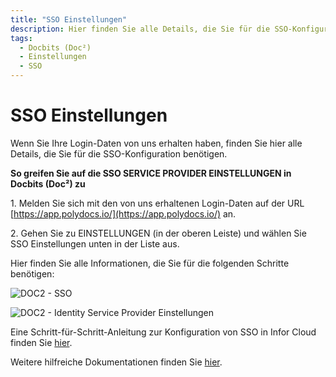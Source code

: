 ```yaml
---
title: "SSO Einstellungen"
description: Hier finden Sie alle Details, die Sie für die SSO-Konfiguration benötigen. Von der benötigten Entity ID, SSO-URL bis zum Zertifikat.
tags:
  - Docbits (Doc²)
  - Einstellungen
  - SSO
---
```

# SSO Einstellungen

Wenn Sie Ihre Login-Daten von uns erhalten haben, finden Sie hier alle Details, die Sie für die SSO-Konfiguration benötigen.

**So greifen Sie auf die SSO SERVICE PROVIDER EINSTELLUNGEN in Docbits (Doc²) zu**

1\. Melden Sie sich mit den von uns erhaltenen Login-Daten auf der URL [https://app.polydocs.io/](https://app.polydocs.io/) an.

2\. Gehen Sie zu EINSTELLUNGEN (in der oberen Leiste) und wählen Sie SSO Einstellungen unten in der Liste aus.

Hier finden Sie alle Informationen, die Sie für die folgenden Schritte benötigen:

![DOC2 - SSO](/_images/docbits/DOC2_SSO-Service-Provider-Settings_DE-1024x508.png "SSO Service Provider Einstellungen")

![DOC2 - Identity Service Provider Einstellungen](/_images/docbits/DOC2_Identity-Service-Provider-Settings_DE-1024x319.png "Identity Service Provider Einstellungen")

Eine Schritt-für-Schritt-Anleitung zur Konfiguration von SSO in Infor Cloud finden Sie [hier](/docbits/doc2-with-infor/configuring-sso-in-cloud/).

Weitere hilfreiche Dokumentationen finden Sie [hier](/docbits/sso/).
